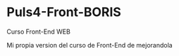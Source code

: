 Puls4-Front-BORIS
=================

Curso Front-End WEB

Mi propia version del curso de Front-End de mejorandola
